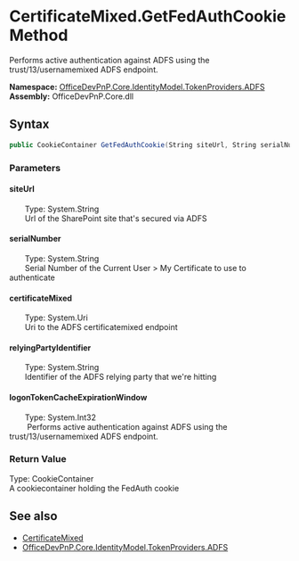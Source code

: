 # CertificateMixed.GetFedAuthCookie Method  
 Performs active authentication against ADFS using the trust/13/usernamemixed ADFS endpoint.   

**Namespace:** [OfficeDevPnP.Core.IdentityModel.TokenProviders.ADFS](OfficeDevPnP.Core.IdentityModel.TokenProviders.ADFS.md)  
**Assembly:** OfficeDevPnP.Core.dll  
## Syntax
```C#
public CookieContainer GetFedAuthCookie(String siteUrl, String serialNumber, Uri certificateMixed, String relyingPartyIdentifier, Int32 logonTokenCacheExpirationWindow)
```
### Parameters
#### siteUrl  
&emsp;&emsp;Type: System.String  
&emsp;&emsp;Url of the SharePoint site that's secured via ADFS  

  

#### serialNumber  
&emsp;&emsp;Type: System.String  
&emsp;&emsp;Serial Number of the Current User > My Certificate to use to authenticate   

  

#### certificateMixed  
&emsp;&emsp;Type: System.Uri  
&emsp;&emsp;Uri to the ADFS certificatemixed endpoint  

  

#### relyingPartyIdentifier  
&emsp;&emsp;Type: System.String  
&emsp;&emsp;Identifier of the ADFS relying party that we're hitting  

  

#### logonTokenCacheExpirationWindow  
&emsp;&emsp;Type: System.Int32  
&emsp;&emsp; Performs active authentication against ADFS using the trust/13/usernamemixed ADFS endpoint.   

  

### Return Value
Type: CookieContainer  
A cookiecontainer holding the FedAuth cookie  


## See also
- [CertificateMixed](OfficeDevPnP.Core.IdentityModel.TokenProviders.ADFS.CertificateMixed.md) 
- [OfficeDevPnP.Core.IdentityModel.TokenProviders.ADFS](OfficeDevPnP.Core.IdentityModel.TokenProviders.ADFS.md) 
